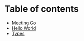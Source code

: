 # Table of contents

* [Meeting Go](README.md)
* [Hello World](hello-world.md)
* [Types](types.md)


